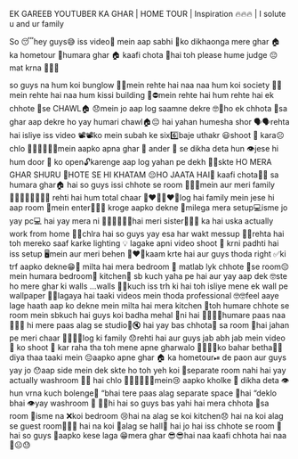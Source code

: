 EK GAREEB YOUTUBER KA GHAR | HOME TOUR | Inspiration 🔥🔥🔥 | I solute u and ur family

So 😴hey guys😅 iss video📸 mein aap sabhi 🔄ko dikhaonga mere ghar 🏠 ka hometour 🚷humara ghar 🏠 kaafi chota 🤏hai toh please hume judge 😔mat krna 🙅🏽‍♂️

so guys na hum koi bunglow 🏦❌mein rehte hai naa naa hum koi society 🏢🚫mein rehte hai naa hum kissi building 🕍⛔mein rehte hai hum rehte hai ek chhote 🤏se CHAWL🏠 😞mein jo aap log saamne dekre 🤓👀ho ek chhota 🤏sa ghar aap dekre ho yay humari chawl🏠😔 hai yahan humesha shor 🗣🗣rehta hai isliye iss video 📽📽ko mein subah ke six6️⃣baje uthakr 😃shoot 🔫 kara☹️ chlo 🚶🏻‍♂️🚶🏻‍♂️mein aapko apna ghar 🏡 ander 🥚 se dikha deta hun 👁jese hi hum door 🚪 ko open🔓karenge aap log yahan pe dekh 👀😅skte HO MERA GHAR SHURU 🥺HOTE SE HI KHATAM 😔HO JAATA HAI🤕 kaafi chota🥺🤏 sa humara ghar🏠 hai so guys issi chhote se room 💁🏽‍♂️mein aur meri family👨‍👩‍👦‍👦👨‍👩‍👦‍👦 rehti hai hum total chaar 👩‍❤️‍👨👩‍❤️‍👩log hai family mein jese hi aap room 🥺mein enter🚶🏻‍♂️ kroge aapko dekne 👀milega mera setup💻isme jo yay pc💻 hai yay mera ni 🤦🏻‍♂️🙅🏽‍♂️hai meri sister🙋🏻‍♀️ ka hai uska actually work from home 🛃🛃chlra hai so guys yay esa har wakt messup 🚯🚯rehta hai toh mereko saaf karke lighting 💡 lagake apni video shoot 🔫 krni padhti hai iss setup 🖥mein aur meri behen 👩‍❤️‍👨kaam krte hai aur guys thoda right ✅ki trf aapko dekne😁👀 milta hai mera bedroom 🛌 matlab lyk chhote 🤏se room😔 mein humara bedroom🛌 kitchen🍳 sb kuch yaha pe hai aur yay aap dek 🤓ste ho mere ghar ki walls …walls 🌚🌝kuch iss trh ki hai toh isliye mene ek wall pe wallpaper 🌹🌹lagaya hai taaki videos mein thoda professional 🤓🤓feel aaye lage haath aap ko dekne mein milta hai mera kitchen 🍳toh humare chhote se room mein sbkuch hai guys koi badha mehal 🏢ni hai 🙅🏽‍♂️😞humare paas naa🙅🏽‍♂️ hi mere paas alag se studio🎥🔇 hai yay bas chhota🤏 sa room 🛌hai jahan pe meri chaar 👨‍👩‍👦‍👦log ki family 😞rehti hai aur guys jab abh jab mein video🎥 ko shoot 🔫 kar raha tha toh mene apne gharwalo 👨‍👩‍👦‍👦ko bahar betha🥵🥵diya thaa taaki mein 😔aapko apne ghar 🏠 ka hometour⏯ de paon aur guys yay jo 😯aap side mein dek skte ho toh yeh koi 🤔separate room nahi hai yay actually washroom 🤡🚽 hai chlo 🚶🏻‍♂️🚶🏻‍♂️mein😢 aapko kholke 🚪 dikha deta 👁hun vrna kuch bolenge👄 “bhai tere paas alag separate space 🌠hai “deklo bhai 👁yay washroom 💩 🚽😔hi hai so guys bas yahi hai mera chhota 🤏sa room 🛌isme na ❌koi bedroom 😢hai na alag se koi kitchen😞 hai na koi alag se guest room🙅🏽‍♂️ hai na koi 🚫alag se hall👋 hai jo hai iss chhote se room 🐒hai so guys 📛aapko kese laga 😁mera ghar 😎😎hai naa kaafi chhota hai naa🤕☹️😓
